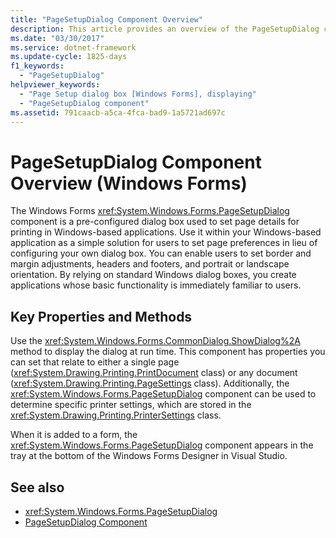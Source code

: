 ```yaml
---
title: "PageSetupDialog Component Overview"
description: This article provides an overview of the PageSetupDialog component in Windows Forms, which is a pre-configured dialog box used to set page details for printing.
ms.date: "03/30/2017"
ms.service: dotnet-framework
ms.update-cycle: 1825-days
f1_keywords:
  - "PageSetupDialog"
helpviewer_keywords:
  - "Page Setup dialog box [Windows Forms], displaying"
  - "PageSetupDialog component"
ms.assetid: 791caacb-a5ca-4fca-bad9-1a5721ad697c
---
```

# PageSetupDialog Component Overview (Windows Forms)

The Windows Forms <xref:System.Windows.Forms.PageSetupDialog> component is a pre-configured dialog box used to set page details for printing in Windows-based applications. Use it within your Windows-based application as a simple solution for users to set page preferences in lieu of configuring your own dialog box. You can enable users to set border and margin adjustments, headers and footers, and portrait or landscape orientation. By relying on standard Windows dialog boxes, you create applications whose basic functionality is immediately familiar to users.

## Key Properties and Methods

Use the <xref:System.Windows.Forms.CommonDialog.ShowDialog%2A> method to display the dialog at run time. This component has properties you can set that relate to either a single page (<xref:System.Drawing.Printing.PrintDocument> class) or any document (<xref:System.Drawing.Printing.PageSettings> class). Additionally, the <xref:System.Windows.Forms.PageSetupDialog> component can be used to determine specific printer settings, which are stored in the <xref:System.Drawing.Printing.PrinterSettings> class.

When it is added to a form, the <xref:System.Windows.Forms.PageSetupDialog> component appears in the tray at the bottom of the Windows Forms Designer in Visual Studio.

## See also

- <xref:System.Windows.Forms.PageSetupDialog>
- [PageSetupDialog Component](pagesetupdialog-component-windows-forms.md)
